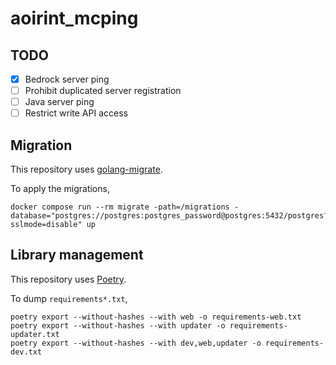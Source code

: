 # aoirint_mcping

## TODO

- [x] Bedrock server ping
- [ ] Prohibit duplicated server registration
- [ ] Java server ping
- [ ] Restrict write API access

## Migration

This repository uses [golang-migrate](https://github.com/golang-migrate/migrate).

To apply the migrations,

```shell
docker compose run --rm migrate -path=/migrations -database="postgres://postgres:postgres_password@postgres:5432/postgres?sslmode=disable" up
```

## Library management

This repository uses [Poetry](https://github.com/python-poetry/poetry).

To dump `requirements*.txt`,

```shell
poetry export --without-hashes --with web -o requirements-web.txt
poetry export --without-hashes --with updater -o requirements-updater.txt
poetry export --without-hashes --with dev,web,updater -o requirements-dev.txt
```
